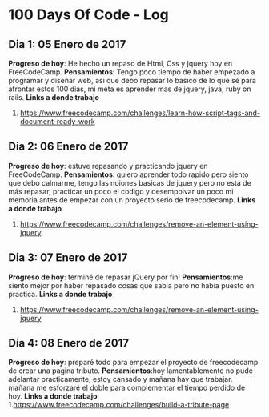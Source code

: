 # 100 Days Of Code - Log




## Dia 1: 05 Enero de 2017 ##
**Progreso de hoy**: He hecho un repaso de Html, Css y jquery hoy en FreeCodeCamp.
**Pensamientos**: Tengo poco tiempo de haber empezado a programar y diseñar web, asi que debo repasar lo basico de lo que sé para afrontar estos 100 dias, mi meta es aprender mas de jquery, java, ruby on rails.
**Links a donde trabajo**
1. https://www.freecodecamp.com/challenges/learn-how-script-tags-and-document-ready-work


## Dia 2: 06 Enero de 2017 ##
**Progreso de hoy**: estuve repasando y practicando jquery en FreeCodeCamp.
**Pensamientos**: quiero aprender todo rapido pero siento que debo calmarme, tengo las noiones basicas de jquery pero no está de más repasar, practicar un poco el codigo y desempolvar un poco mi memoria antes de empezar con un proyecto serio de freecodecamp.
**Links a donde trabajo**
1. https://www.freecodecamp.com/challenges/remove-an-element-using-jquery


## Dia 3: 07 Enero de 2017 ##
**Progreso de hoy**: terminé de repasar jQuery por fin!
**Pensamientos**:me siento mejor por haber repasado cosas que sabía pero no había puesto en practica.
**Links a donde trabajo**
1. https://www.freecodecamp.com/challenges/remove-an-element-using-jquery


## Dia 4: 08 Enero de 2017 ##
**Progreso de hoy**: preparé todo para empezar el proyecto de freecodecamp de crear una pagina tributo.
**Pensamientos**:hoy lamentablemente no pude adelantar practicamente, estoy cansado y mañana hay que trabajar. mañana me esforzaré el doble para complementar el tiempo perdido de hoy.
**Links a donde trabajo**
1.https://www.freecodecamp.com/challenges/build-a-tribute-page
